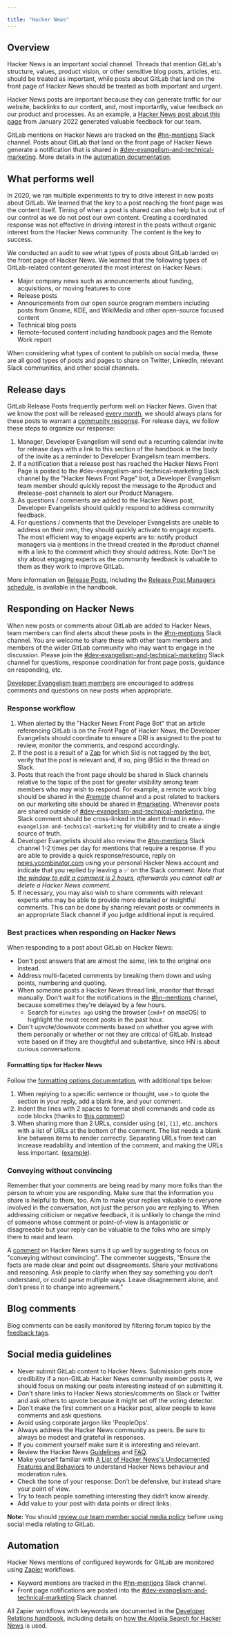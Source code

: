 ```yaml
---

title: "Hacker News"
---
```








## Overview

Hacker News is an important social channel. Threads that mention GitLab's structure, values, product vision, or other sensitive blog posts, articles, etc. should be treated as important, while posts about GitLab that land on the front page of Hacker News should be treated as both important and urgent.

Hacker News posts are important because they can generate traffic for our website, backlinks to our content, and, most importantly, value feedback on our product and processes. As an example, a [Hacker News post about this page](https://news.ycombinator.com/item?id=30003221) from January 2022 generated valuable feedback for our team. 

GitLab mentions on Hacker News are tracked on the [#hn-mentions](https://gitlab.slack.com/messages/hn-mentions) Slack channel. Posts about GitLab that land on the front page of Hacker News generate a notification that is shared in [#dev-evangelism-and-technical-marketing](https://gitlab.slack.com/messages/developer-evangelism). More details in the [automation documentation](/handbook/marketing/developer-relations/developer-evangelism/hacker-news/#automation). 

## What performs well 

In 2020, we ran multiple experiments to try to drive interest in new posts about GitLab. We learned that the key to a post reaching the front page was the content itself. Timing of when a post is shared can also help but is out of our control as we do not post our own content. Creating a coordinated response was not effective in driving interest in the posts without organic interest from the Hacker News community. The content is the key to success. 

We conducted an audit to see what types of posts about GitLab landed on the front page of Hacker News. We learned that the following types of GitLab-related content generated the most interest on Hacker News: 
- Major company news such as announcements about funding, acquisitions, or moving features to core 
- Release posts 
- Announcements from our open source program members including posts from Gnome, KDE, and WikiMedia and other open-source focused content 
- Technical blog posts
- Remote-focused content including handbook pages and the Remote Work report 

When considering what types of content to publish on social media, these are all good types of posts and pages to share on Twitter, LinkedIn, relevant Slack communities, and other social channels. 

## Release days

GitLab Release Posts frequently perform well on Hacker News. Given that we know the post will be released [every month](/handbook/engineering/releases/), we should always plans for these posts to warrant a [community response](/handbook/marketing/developer-relations/developer-evangelism/community-response/). For release days, we follow these steps to organize our response: 

1. Manager, Developer Evangelism will send out a recurring calendar invite for release days with a link to this section of the handbook in the body of the invite as a reminder to Developer Evangelism team members.
1. If a notification that a release post has reached the Hacker News Front Page is posted to the #dev-evangelism-and-technical-marketing Slack channel by the "Hacker News Front Page" bot, a Developer Evangelism team member should quickly repost the message to the #product and #release-post channels to alert our Product Managers. 
1. As questions / comments are added to the Hacker News post, Developer Evangelists should quickly respond to address community feedback.
1. For questions / comments that the Developer Evangelists are unable to address on their own, they should quickly activate to engage experts. The most efficient way to engage experts are to: notify product managers via `@` mentions in the thread created in the #product channel with a link to the comment which they should address. Note: Don't be shy about engaging experts as the community feedback is valuable to them as they work to improve GitLab. 

More information on [Release Posts](/handbook/marketing/blog/release-posts/), including the [Release Post Managers schedule](/handbook/marketing/blog/release-posts/managers/), is available in the handbook. 

## Responding on Hacker News 

When new posts or comments about GitLab are added to Hacker News, team members can find alerts about these posts in the [#hn-mentions](https://gitlab.slack.com/messages/hn-mentions) Slack channel. You are welcome to share these with other team members and members of the wider GitLab community who may want to engage in the discussion. Please join the [#dev-evangelism-and-technical-marketing](https://gitlab.slack.com/messages/dev-evangelism-and-technical-marketing) Slack channel for questions, response coordination for front page posts, guidance on responding, etc.  

[Developer Evangelism team members](/handbook/marketing/developer-relations/developer-evangelism/) are encouraged to address comments and questions on new posts when appropriate. 

### Response workflow

1. When alerted by the "Hacker News Front Page Bot" that an article referencing GitLab is on the Front Page of Hacker News, the Developer Evangelists should coordinate to ensure a DRI is assigned to the post to review, monitor the comments, and respond accordingly. 
1. If the post is a result of a [Zap](/handbook/marketing/developer-relations/workflows-tools/zapier/#current-zaps) for which Sid is not tagged by the bot, verify that the post is relevant and, if so, ping @Sid in the thread on Slack. 
1. Posts that reach the front page should be shared in Slack channels relative to the topic of the post for greater visibility among team members who may wish to respond. For example, a remote work blog should be shared in the [#remote](https://gitlab.slack.com/messages/remote) channel and a post related to trackers on our marketing site should be shared in [#marketing](https://gitlab.slack.com/messages/marketing). Whenever posts are shared outside of [#dev-evangelism-and-technical-marketing](https://gitlab.slack.com/messages/dev-evangelism-and-technical-marketing), the Slack comment should be cross-linked in the alert thread in `#dev-evangelism-and-technical-marketing` for visibility and to create a single source of truth. 
1. Developer Evangelists should also review the [#hn-mentions](https://gitlab.slack.com/messages/hn-mentions) Slack channel 1-2 times per day for mentions that require a response. If you are able to provide a quick response/resource, reply on [news.ycombinator.com](https://news.ycombinator.com) using your personal Hacker News account and indicate that you replied by leaving a :white_check_mark: on the Slack comment. _Note that [the window to edit a comment is 2 hours](https://github.com/minimaxir/hacker-news-undocumented#editdelete-time-limits), afterwards you cannot edit or delete a Hacker News comment._
1. If necessary, you may also wish to share comments with relevant experts who may be able to provide more detailed or insightful comments. This can be done by sharing relevant posts or comments in an appropriate Slack channel if you judge additional input is required.

### Best practices when responding on Hacker News

When responding to a post about GitLab on Hacker News:

- Don't post answers that are almost the same, link to the original one instead.
- Address multi-faceted comments by breaking them down and using points, numbering and quoting.
- When someone posts a Hacker News thread link, monitor that thread manually. Don't wait for the notifications in the [#hn-mentions](https://gitlab.slack.com/messages/hn-mentions) channel, because sometimes they're delayed by a few hours.
  - Search for `minutes ago` using the browser (`cmd+f` on macOS) to highlight the most recent posts in the past hour.
- Don't upvote/downvote comments based on whether you agree with them personally or whether or not they are critical of GitLab. Instead vote based on if they are thoughtful and substantive, since HN is about curious conversations.

#### Formatting tips for Hacker News

Follow the [formatting options documentation](https://news.ycombinator.com/formatdoc), with additional tips below:

1. When replying to a specific sentence or thought, use `>` to quote the section in your reply, add a blank line, and your comment. 
2. Indent the lines with 2 spaces to format shell commands and code as code blocks (thanks to [this comment](https://news.ycombinator.com/item?id=33108536))
3. When sharing more than 2 URLs, consider using `[0]`, `[1]`, etc. anchors with a list of URLs at the bottom of the comment. The list needs a blank line between items to render correctly. Separating URLs from text can increase readability and intention of the comment, and making the URLs less important. ([example](https://news.ycombinator.com/item?id=32155848)).


### Conveying without convincing

Remember that your comments are being read by many more folks than the person to whom you are responding. Make sure that the information you share is helpful to them, too. Aim to make your replies valuable to everyone involved in the conversation, not just the person you are replying to. When addressing criticism or negative feedback, it is unlikely to change the mind of someone whose comment or point-of-view is antagonistic or disagreeable but your reply can be valuable to the folks who are simply there to read and learn.  

A [comment](https://news.ycombinator.com/item?id=30006193) on Hacker News sums it up well by suggesting to focus on "conveying without convincing". The commenter suggests, "Ensure the facts are made clear and point out disagreements. Share your motivations and reasoning. Ask people to clarify when they say something you don’t understand, or could parse multiple ways. Leave disagreement alone, and don’t press it to change into agreement." 

## Blog comments

Blog comments can be easily monitored by filtering forum topics by the [feedback tags](/handbook/marketing/developer-relations/workflows-tools/forum/#tags).

## Social media guidelines

- Never submit GitLab content to Hacker News. Submission gets more credibility if a non-GitLab Hacker News community member posts it, we should focus on making our posts interesting instead of on submitting it.
- Don't share links to Hacker News stories/comments on Slack or Twitter and ask others to upvote because it might set off the voting detector.
- Don't make the first comment on a Hacker post, allow people to leave comments and ask questions.
- Avoid using corporate jargon like 'PeopleOps'.
- Always address the Hacker News community as peers. Be sure to always be modest and grateful in responses.
- If you comment yourself make sure it is interesting and relevant.
- Review the Hacker News [Guidelines](https://news.ycombinator.com/newsguidelines.html) and [FAQ](https://news.ycombinator.com/newsfaq.html).
- Make yourself familiar with [A List of Hacker News's Undocumented Features and Behaviors](https://github.com/minimaxir/hacker-news-undocumented) to understand Hacker News behaviour and moderation rules.
- Check the tone of your response: Don’t be defensive, but instead share your point of view. 
- Try to teach people something interesting they didn’t know already.
- Add value to your post with data points or direct links.

**Note:** You should [review our team member social media policy](/handbook/marketing/team-member-social-media-policy/) before using social media relating to GitLab.

## Automation

Hacker News mentions of configured keywords for GitLab are monitored using [Zapier](https://zapier.com) workflows.

- Keyword mentions are tracked in the [#hn-mentions](https://gitlab.slack.com/messages/hn-mentions) Slack channel.
- Front page notifications are posted into the [#dev-evangelism-and-technical-marketing](https://gitlab.slack.com/messages/dev-evangelism-and-technical-marketing) Slack channel.

All Zapier workflows with keywords are documented in the [Developer Relations handbook](/handbook/marketing/developer-relations/workflows-tools/zapier/#current-zaps), including details on [how the Algolia Search for Hacker News](/handbook/marketing/developer-relations/workflows-tools/zapier/#zaps-for-hacker-news) is used. 
